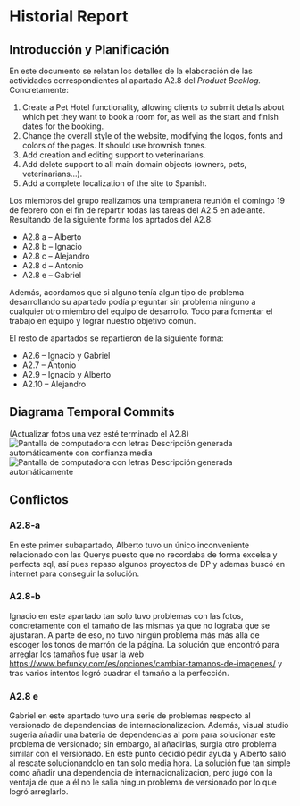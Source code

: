 # Historial Report

## Introducción y Planificación

En este documento se relatan los detalles de la elaboración de las actividades correspondientes al apartado A2.8 del *Product Backlog.* Concretamente: 

1. Create a Pet Hotel functionality, allowing clients to submit details about which pet they want to book a room for, as well as the start and finish dates for the booking.
2. Change the overall style of the website, modifying the logos, fonts and colors of the pages. It should use brownish tones.
3. Add creation and editing support to veterinarians.
4. Add delete support to all main domain objects (owners, pets, veterinarians…).
5. Add a complete localization of the site to Spanish.


Los miembros del grupo realizamos una tempranera reunión el domingo 19 de febrero con el fin de repartir todas las tareas del A2.5 en adelante. Resultando de la siguiente forma los aprtados del A2.8:
- A2.8 a – Alberto
- A2.8 b – Ignacio
- A2.8 c – Alejandro
- A2.8 d – Antonio
- A2.8 e – Gabriel 

Además, acordamos que si alguno tenía algun tipo de problema desarrollando su apartado podía preguntar sin problema ninguno a cualquier otro miembro del equipo de desarrollo. Todo para fomentar el trabajo en equipo y lograr nuestro objetivo común.

El resto de apartados se repartieron de la siguiente forma:
- A2.6 – Ignacio y Gabriel
- A2.7 – Antonio
- A2.9 – Ignacio y Alberto
- A2.10 – Alejandro

## Diagrama Temporal Commits
(Actualizar fotos una vez esté terminado el A2.8)
![Pantalla de computadora con letras Descripción generada automáticamente con confianza media](/docs/tech%20reports/images/commits-150223.png)
![Pantalla de computadora con letras Descripción generada automáticamente](/docs/tech%20reports/images/commits-100223.png)


## Conflictos

### A2.8-a

En este primer subapartado, Alberto tuvo un único inconveniente relacionado con las Querys puesto que no recordaba de forma excelsa y perfecta sql, así pues repaso algunos proyectos de DP y ademas buscó en internet para conseguir la solución.

### A2.8-b

Ignacio en este apartado tan solo tuvo problemas con las fotos, concretamente con el tamaño de las mismas ya que no lograba que se ajustaran. A parte de eso, no tuvo ningún problema más más allá de escoger los tonos de marrón de la página. La solución que encontró para arreglar los tamaños fue usar la web https://www.befunky.com/es/opciones/cambiar-tamanos-de-imagenes/ y tras varios intentos logró cuadrar el tamaño a la perfección.

### A2.8 e

Gabriel en este apartado tuvo una serie de problemas respecto al versionado de dependencias de internacionalizacion. Además, visual studio sugeria añadir una bateria de dependencias al pom para solucionar este problema de versionado; sin embargo, al añadirlas, surgia otro problema similar con el versionado. En este punto decidió pedir ayuda y Alberto salió al rescate solucionandolo en tan solo media hora. La solución fue tan simple como añadir una dependencia de internacionalizacion, pero jugó con la ventaja de que a él no le salia ningun problema de versionado por lo que logró arreglarlo.

